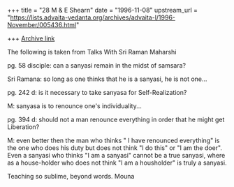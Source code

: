 +++
title = "28 M & E Shearn"
date = "1996-11-08"
upstream_url = "https://lists.advaita-vedanta.org/archives/advaita-l/1996-November/005436.html"

+++
[Archive link](https://lists.advaita-vedanta.org/archives/advaita-l/1996-November/005436.html)

The following is taken from Talks With Sri Raman Maharshi

pg. 58 disciple: can a sanyasi remain in the midst of samsara?

Sri Ramana: so long as one thinks that he is a sanyasi, he is not one...


pg. 242 d: is it necessary to take sanyasa for Self-Realization?

M: sanyasa is to renounce one's individuality...


pg. 394 d: should not a man renounce everything in order that he might get
Liberation?

M: even better then the man who thinks " I have renounced everything" is the
one who does his duty but does not think "I do this" or "I am the doer".
Even a sanyasi who thinks "I am a sanyasi" cannot be a true sanyasi, where
as a house-holder who does not think "I am a housholder" is truly a sanyasi.

Teaching so sublime, beyond words.
Mouna

